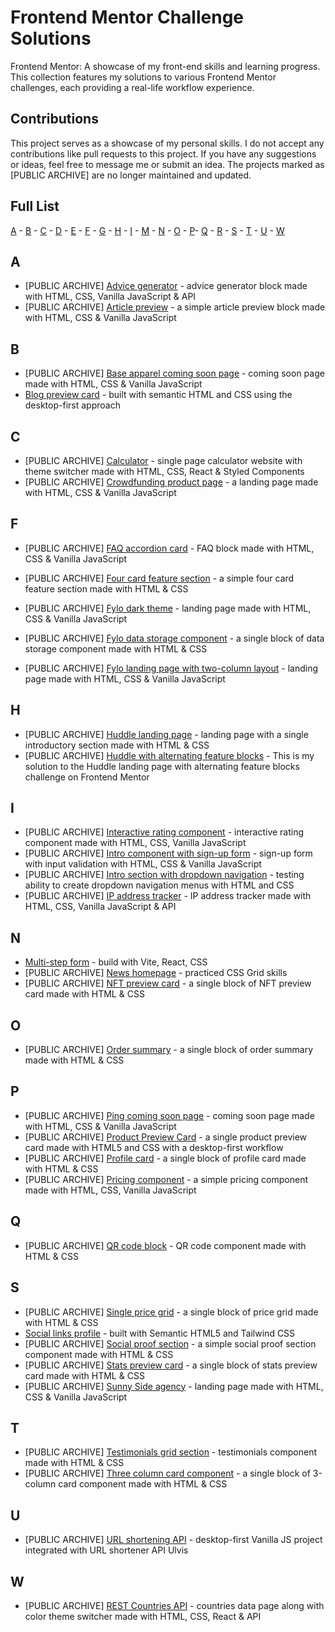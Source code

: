 # Frontend Mentor Challenge Solutions

Frontend Mentor: A showcase of my front-end skills and learning progress. This collection features my solutions to various Frontend Mentor challenges, each providing a real-life workflow experience.

## Contributions

This project serves as a showcase of my personal skills. I do not accept any contributions like pull requests to this project. If you have any suggestions or ideas, feel free to message me or submit an idea. The projects marked as [PUBLIC ARCHIVE] are no longer maintained and updated.

## Full List

[A](#aF) - [B](#bF) - [C](#cF) - [D](#dF) - [E](#eF) - [F](#fF) - [G](#gF) - [H](#hF) - [I](#iF) - [M](#mF) - [N](#nF) - [O](#oF) - [P](#pF)- [Q](#qF) - [R](#rF) - [S](#sF) - [T](#tF) - [U](#uF) - [W](#wF)

## A <a id="aF"></a>

- [PUBLIC ARCHIVE] [Advice generator](https://github.com/catherineisonline/frontend-mentor-challenge-solutions/tree/main/advice-generator-app) - advice generator block made with HTML, CSS, Vanilla JavaScript & API
- [PUBLIC ARCHIVE] [Article preview](https://github.com/catherineisonline/frontend-mentor-challenge-solutions/tree/main/article-preview-component) - a simple article preview block made with HTML, CSS & Vanilla JavaScript

## B <a id="bF"></a>

- [PUBLIC ARCHIVE] [Base apparel coming soon page](https://github.com/catherineisonline/frontend-mentor-challenge-solutions/tree/main/base-apparel-coming-soon) - coming soon page made with HTML, CSS & Vanilla JavaScript
- [Blog preview card](https://github.com/catherineisonline/frontend-mentor-challenge-solutions/tree/main/blog-preview-card) - built with semantic HTML and CSS using the desktop-first approach

## C <a id="cF"></a>

- [PUBLIC ARCHIVE] [Calculator](https://github.com/catherineisonline/frontend-mentor-challenge-solutions/tree/refactor/calculator) - single page calculator website with theme switcher made with HTML, CSS, React & Styled Components
- [PUBLIC ARCHIVE] [Crowdfunding product page](https://github.com/catherineisonline/frontend-mentor-challenge-solutions/tree/main/crowdfunding-product-page) - a landing page made with HTML, CSS & Vanilla JavaScript

## F <a id="fF"></a>

- [PUBLIC ARCHIVE] [FAQ accordion card](https://github.com/catherineisonline/frontend-mentor-challenge-solutions/tree/main/faq-accordion-card) - FAQ block made with HTML, CSS & Vanilla JavaScript
- [PUBLIC ARCHIVE] [Four card feature section](https://github.com/catherineisonline/frontend-mentor-challenge-solutions/tree/main/four-card-feature-section) - a simple four card feature section made with HTML & CSS
- [PUBLIC ARCHIVE] [Fylo dark theme](https://github.com/catherineisonline/frontend-mentor-challenge-solutions/tree/main/fylo-dark-theme) - landing page made with HTML, CSS & Vanilla JavaScript

- [PUBLIC ARCHIVE] [Fylo data storage component](https://github.com/catherineisonline/frontend-mentor-challenge-solutions/tree/main/fylo-data-storage) - a single block of data storage component made with HTML & CSS
- [PUBLIC ARCHIVE] [Fylo landing page with two-column layout](https://github.com/catherineisonline/frontend-mentor-challenge-solutions/tree/main/fylo-landing-with-two-columns) - landing page made with HTML, CSS & Vanilla JavaScript

## H <a id="hF"></a>

- [PUBLIC ARCHIVE] [Huddle landing page](https://github.com/catherineisonline/frontend-mentor-challenge-solutions/tree/main/huddle-landing-page) - landing page with a single introductory section made with HTML & CSS
- [PUBLIC ARCHIVE] [Huddle with alternating feature blocks](https://github.com/catherineisonline/frontend-mentor-challenge-solutions/tree/main/huddle-page-with-blocks) - This is my solution to the Huddle landing page with alternating feature blocks challenge on Frontend Mentor

## I <a id="iF"></a>

- [PUBLIC ARCHIVE] [Interactive rating component](https://github.com/catherineisonline/frontend-mentor-challenge-solutions/tree/main/interactive-rating-component) - interactive rating component made with HTML, CSS, Vanilla JavaScript
- [PUBLIC ARCHIVE] [Intro component with sign-up form](https://github.com/catherineisonline/frontend-mentor-challenge-solutions/tree/main/intro-component-with-sign-up) - sign-up form with input validation with HTML, CSS & Vanilla JavaScript
- [PUBLIC ARCHIVE] [Intro section with dropdown navigation](https://github.com/catherineisonline/frontend-mentor-challenge-solutions/tree/main/intro-section-with-dropdown) - testing ability to create dropdown navigation menus with HTML and CSS
- [PUBLIC ARCHIVE] [IP address tracker](https://github.com/catherineisonline/frontend-mentor-challenge-solutions/tree/main/ip-address-tracker) - IP address tracker made with HTML, CSS, Vanilla JavaScript & API

## N <a id="nF"></a>

- [Multi-step form](https://github.com/catherineisonline/frontend-mentor-challenge-solutions/tree/main/multi-step-form) - build with Vite, React, CSS
- [PUBLIC ARCHIVE] [News homepage](https://github.com/catherineisonline/frontend-mentor-challenge-solutions/tree/main/news-homepage) - practiced CSS Grid skills
- [PUBLIC ARCHIVE] [NFT preview card](https://github.com/catherineisonline/frontend-mentor-challenge-solutions/tree/main/nft-preview-card) - a single block of NFT preview card made with HTML & CSS

## O <a id="oF"></a>

- [PUBLIC ARCHIVE] [Order summary](https://github.com/catherineisonline/frontend-mentor-challenge-solutions/tree/main/order-summary-component) - a single block of order summary made with HTML & CSS

## P <a id="pF"></a>

- [PUBLIC ARCHIVE] [Ping coming soon page](https://github.com/catherineisonline/frontend-mentor-challenge-solutions/tree/main/ping-coming-soon-page) - coming soon page made with HTML, CSS & Vanilla JavaScript
- [PUBLIC ARCHIVE] [Product Preview Card](https://github.com/catherineisonline/frontend-mentor-challenge-solutions/tree/main/product-preview-card) - a single product preview card made with HTML5 and CSS with a desktop-first workflow
- [PUBLIC ARCHIVE] [Profile card](https://github.com/catherineisonline/frontend-mentor-challenge-solutions/tree/main/profile-card) - a single block of profile card made with HTML & CSS
- [PUBLIC ARCHIVE] [Pricing component](https://github.com/catherineisonline/frontend-mentor-challenge-solutions/tree/main/pricing-component) - a simple pricing component made with HTML, CSS, Vanilla JavaScript

## Q <a id="qF"></a>

- [PUBLIC ARCHIVE] [QR code block](https://github.com/catherineisonline/frontend-mentor-challenge-solutions/tree/main/qr-code-component) - QR code component made with HTML & CSS

## S <a id="sF"></a>

- [PUBLIC ARCHIVE] [Single price grid](https://github.com/catherineisonline/frontend-mentor-challenge-solutions/tree/main/single-price-grid) - a single block of price grid made with HTML & CSS
- [Social links profile](https://github.com/catherineisonline/frontend-mentor-challenge-solutions/tree/main/social-links-profile) - built with Semantic HTML5 and Tailwind CSS
- [PUBLIC ARCHIVE] [Social proof section](https://github.com/catherineisonline/frontend-mentor-challenge-solutions/tree/main/social-proof-section) - a simple social proof section component made with HTML & CSS
- [PUBLIC ARCHIVE] [Stats preview card](https://github.com/catherineisonline/frontend-mentor-challenge-solutions/tree/main/stats-preview-card) - a single block of stats preview card made with HTML & CSS
- [PUBLIC ARCHIVE] [Sunny Side agency](https://github.com/catherineisonline/frontend-mentor-challenge-solutions/tree/main/sunnyside-agency-landing) - landing page made with HTML, CSS & Vanilla JavaScript

## T <a id="tF"></a>

- [PUBLIC ARCHIVE] [Testimonials grid section](https://github.com/catherineisonline/frontend-mentor-challenge-solutions/tree/main/testimonials-grid) - testimonials component made with HTML & CSS
- [PUBLIC ARCHIVE] [Three column card component](https://github.com/catherineisonline/frontend-mentor-challenge-solutions/tree/main/three-column-card) - a single block of 3-column card component made with HTML & CSS

## U <a id="uF"></a>

- [PUBLIC ARCHIVE] [URL shortening API](https://github.com/catherineisonline/frontend-mentor-challenge-solutions/tree/main/url-shortening-api) - desktop-first Vanilla JS project integrated with URL shortener API Ulvis

## W <a id="wF"></a>

- [PUBLIC ARCHIVE] [REST Countries API](https://github.com/catherineisonline/frontend-mentor-challenge-solutions/tree/main/rest-countries) - countries data page along with color theme switcher made with HTML, CSS, React & API
